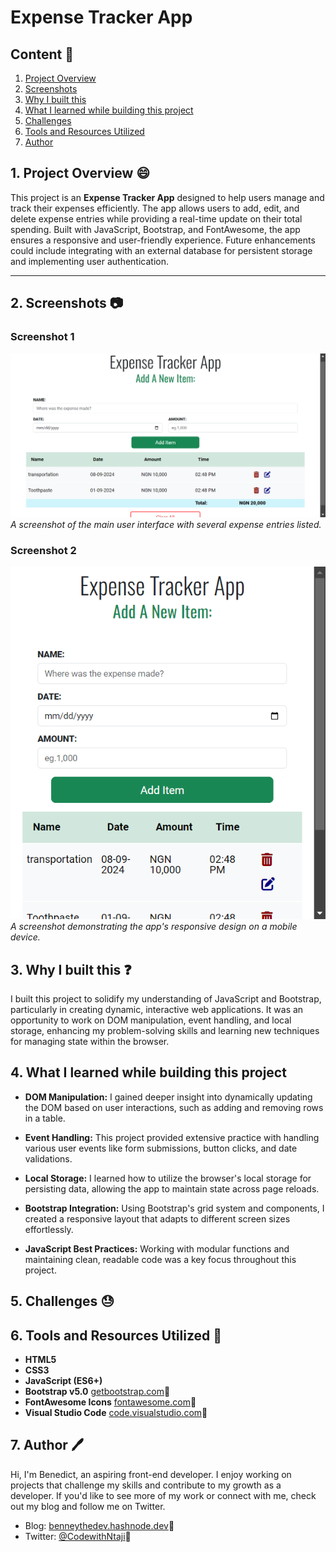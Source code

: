 # Expense Tracker App

## Content :link:

1. [Project Overview](#1-project-overview-😄)
2. [Screenshots](#2-screenshots-📷)
3. [Why I built this](#3-why-i-built-this-❓)
4. [What I learned while building this project](#4-what-i-learned-while-building-this-project)
5. [Challenges](#5-Challenges)
6. [Tools and Resources Utilized](#6-tools-and-resources-utilized-🔧)
7. [Author](#7-author-🖊️)

## 1. Project Overview 😄

This project is an **Expense Tracker App** designed to help users manage and track their expenses efficiently. The app allows users to add, edit, and delete expense entries while providing a real-time update on their total spending. Built with JavaScript, Bootstrap, and FontAwesome, the app ensures a responsive and user-friendly experience. Future enhancements could include integrating with an external database for persistent storage and implementing user authentication.

***

## 2. Screenshots 📷

### Screenshot 1
![Expense Tracker UI](/imgs/Expense-Tracker-App.png)
*A screenshot of the main user interface with several expense entries listed.*

### Screenshot 2
![Mobile View](/imgs/Expense-Tracker-App-mobile.png)
*A screenshot demonstrating the app's responsive design on a mobile device.*

## 3. Why I built this ❓

I built this project to solidify my understanding of JavaScript and Bootstrap, particularly in creating dynamic, interactive web applications. It was an opportunity to work on DOM manipulation, event handling, and local storage, enhancing my problem-solving skills and learning new techniques for managing state within the browser.

## 4. What I learned while building this project

- **DOM Manipulation:** I gained deeper insight into dynamically updating the DOM based on user interactions, such as adding and removing rows in a table.

- **Event Handling:** This project provided extensive practice with handling various user events like form submissions, button clicks, and date validations.

- **Local Storage:** I learned how to utilize the browser's local storage for persisting data, allowing the app to maintain state across page reloads.

- **Bootstrap Integration:** Using Bootstrap's grid system and components, I created a responsive layout that adapts to different screen sizes effortlessly.

- **JavaScript Best Practices:** Working with modular functions and maintaining clean, readable code was a key focus throughout this project.

## 5.  Challenges :sweat:

## 6. Tools and Resources Utilized 🔧

- **HTML5**
- **CSS3**
- **JavaScript (ES6+)**
- **Bootstrap v5.0** [getbootstrap.com](https://getbootstrap.com/docs/5.0/getting-started/introduction/):link:
- **FontAwesome Icons** [fontawesome.com](https://fontawesome.com/):link:
- **Visual Studio Code** [code.visualstudio.com](https://code.visualstudio.com/):link:

## 7. Author 🖊️

Hi, I'm Benedict, an aspiring front-end developer. I enjoy working on projects that challenge my skills and contribute to my growth as a developer. If you'd like to see more of my work or connect with me, check out my blog and follow me on Twitter.

- Blog: [benneythedev.hashnode.dev](https://benneythedev.hashnode.dev/):link:
- Twitter: [@CodewithNtaji](https://www.twitter.com/CodewithNtaji):link:
